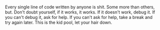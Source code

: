 Every single line of code written by anyone is shit. Some more than others, but. Don't doubt yourself, if it works, it works. If it doesn't work, debug it. If you can't debug it, ask for help. If you can't ask for help, take a break and try again later.
This is the kid pool, let your hair down.
